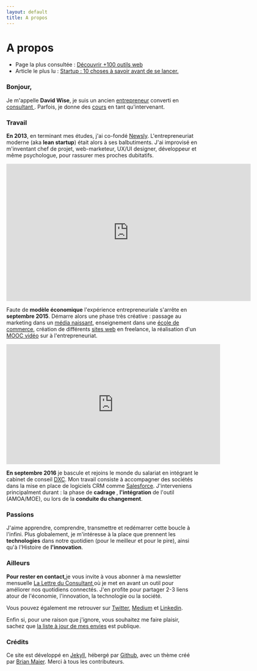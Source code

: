 ```yaml
---
layout: default
title: A propos
---
```


<div class="post">
	<h1 class="pageTitle">A propos</h1>

<ul>
      <li> Page la plus consultée : <a href="/outils">Découvrir +100 outils web</a></li>
      <li> Article le plus lu : <a href="https://medium.com/@dawise_/my-10-favorite-quotes-yet-3f8a4122336b"> Startup : 10 choses à savoir avant de se lancer.</a></li>
  </ul>

  <h3> Bonjour, </h3>
  <p> Je m'appelle <b>David Wise</b>, je suis un ancien <a href="/startups">entrepreneur</a> converti en <a href="https://www.dxc.technology/">consultant </a>. Parfois, je donne des <a href="/cours">cours</a> en tant qu'intervenant.</p> 

  <h3> Travail</h3>
  <p> <b>En 2013</b>, en terminant mes études, j'ai co-fondé <a href="https://fr.petitsfrenchies.com/newsly-application-web-favoris-interview/">Newsly</a>. L'entrepreneuriat moderne (aka <b>lean startup</b>) était alors à ses balbutiments. J'ai improvisé en m'inventant chef de projet, web-marketeur, UX/UI designer, développeur et même psychologue, pour rassurer mes proches dubitatifs.</p> 

  <p><iframe src="https://player.vimeo.com/video/89918281" width="640" height="360" frameborder="0" webkitallowfullscreen mozallowfullscreen allowfullscreen></iframe></p>

  <p> Faute de <b>modèle économique</b>  l'expérience entrepreneuriale s'arrête en <b>septembre 2015</b>. Démarre alors une phase très créative : passage au marketing dans un <a href="https://www.brief.me/"> média naissant</a>, enseignement dans une <a href="http://www.emlv.fr/"> école de commerce</a>, création de différents <a href="/Portfolio">sites web</a> en freelance, la réalisation d'un <a href="https://www.udemy.com/startuptour/?couponCode=DAVIDWISE.FR">MOOC vidéo</a> sur à l'entrepreneuriat.</p>

  <p><iframe width="560" height="315" src="https://www.youtube.com/embed/WAj70jDQZF8" frameborder="0" allow="autoplay; encrypted-media" allowfullscreen></iframe></p>

  <p><b>En septembre 2016</b> je bascule et rejoins le monde du salariat en intégrant le cabinet de conseil <a href="https://www.dxc.technology/">DXC</a>. Mon travail consiste à accompagner des sociétés dans la mise en place de logiciels CRM comme <a href="http://saleforce.com/">Salesforce</a>. J'interveniens principalment durant : la phase de <b>cadrage </b>, <b>l'intégration</b> de l'outil (AMOA/MOE), ou lors de la <b>conduite du changement</b>. 

  <h3> Passions</h3>

  <p> J'aime apprendre, comprendre, transmettre et redémarrer cette boucle à l'infini. Plus globalement, je m'intéresse à la place que prennent les <b>technologies</b> dans notre quotidien (pour le meilleur et pour le pire), ainsi qu'à l'Histoire de <b>l'innovation</b>.</p>

  <h3> Ailleurs</h3>

<p><b>Pour rester en contact,</b>je vous invite à vous abonner à ma newsletter mensuelle <a href="/lettre">La Lettre du Consultant </a> où je met en avant un outil pour améliorer nos quotidiens connectés. J'en profite pour partager 2-3 liens atour de l'économie, l'innovation, la technologie ou la société.</p> 

 <p>Vous pouvez également me retrouver sur <a href="https://twitter.com/dawise_">Twitter</a>, <a href="https://medium.com/@dawise_">Medium</a> et <a href="https://www.linkedin.com/in/davidwisefr/">Linkedin</a>.

<p>Enfin si, pour une raison que j'ignore, vous souhaitez me faire plaisir, sachez que <a href="https://kit.com/dawise/la-liste-des-mes-envies"> la liste à jour de mes envies</a> est publique.</p>

<h3> Crédits</h3>

<p>Ce site est développé en <a href="https://jekyllrb.com/">Jekyll</a>, hébergé par <a href="https://github.com/">Github</a>, avec un thème créé par <a href="http://brianmaierjr.com">Brian Maier</a>. Merci à tous les contributeurs.</p>
